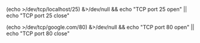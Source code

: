 (echo >/dev/tcp/localhost/25) &>/dev/null && echo "TCP port 25 open" || echo "TCP port 25 close"

(echo >/dev/tcp/google.com/80) &>/dev/null && echo "TCP port 80 open" || echo "TCP port 80 close"

